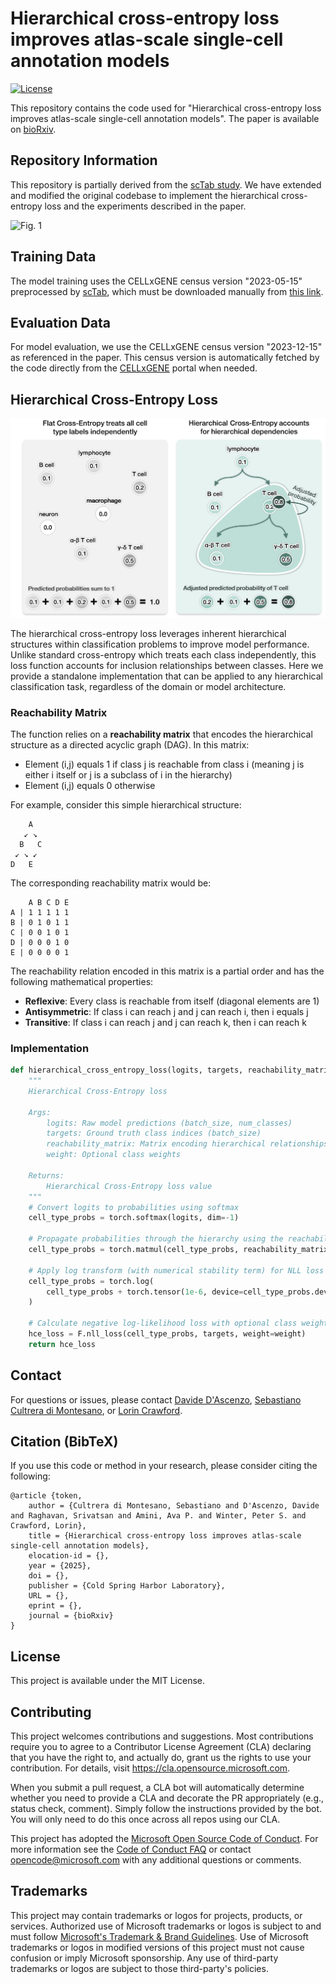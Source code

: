 # Hierarchical cross-entropy loss improves atlas-scale single-cell annotation models

[![License](https://img.shields.io/badge/license-MIT-blue.svg)](LICENSE)

This repository contains the code used for "Hierarchical cross-entropy loss improves atlas-scale single-cell annotation models". The paper is available on [bioRxiv](https://doi.org/10.1101/2025.04.22.1234567).

## Repository Information
This repository is partially derived from the [scTab study](https://github.com/theislab/scTab). We have extended and modified the original codebase to implement the hierarchical cross-entropy loss and the experiments described in the paper.

![Fig. 1](images/figure1.png)

## Training Data
The model training uses the CELLxGENE census version "2023-05-15" preprocessed by [scTab](https://github.com/theislab/scTab), which must be downloaded manually from [this link](https://pklab.med.harvard.edu/felix/data/merlin_cxg_2023_05_15_sf-log1p.tar.gz).

## Evaluation Data
For model evaluation, we use the CELLxGENE census version "2023-12-15" as referenced in the paper. This census version is automatically fetched by the code directly from the [CELLxGENE](https://cellxgene.cziscience.com/) portal when needed.

## Hierarchical Cross-Entropy Loss

![Fig. 2](images/figure2.png)

The hierarchical cross-entropy loss leverages inherent hierarchical structures within classification problems to improve model performance. Unlike standard cross-entropy which treats each class independently, this loss function accounts for inclusion relationships between classes. Here we provide a standalone implementation that can be applied to any hierarchical classification task, regardless of the domain or model architecture.

### Reachability Matrix
The function relies on a **reachability matrix** that encodes the hierarchical structure as a directed acyclic graph (DAG). In this matrix:
- Element (i,j) equals 1 if class j is reachable from class i (meaning j is either i itself or j is a subclass of i in the hierarchy)
- Element (i,j) equals 0 otherwise

For example, consider this simple hierarchical structure:
```
    A
   ↙ ↘
  B   C
 ↙ ↘ ↙
D   E
```

The corresponding reachability matrix would be:
```
    A B C D E
A | 1 1 1 1 1
B | 0 1 0 1 1
C | 0 0 1 0 1
D | 0 0 0 1 0
E | 0 0 0 0 1
```

The reachability relation encoded in this matrix is a partial order and has the following mathematical properties:
- **Reflexive**: Every class is reachable from itself (diagonal elements are 1)
- **Antisymmetric**: If class i can reach j and j can reach i, then i equals j
- **Transitive**: If class i can reach j and j can reach k, then i can reach k

### Implementation
```python
def hierarchical_cross_entropy_loss(logits, targets, reachability_matrix, weight=None):
    """
    Hierarchical Cross-Entropy loss
    
    Args:
        logits: Raw model predictions (batch_size, num_classes)
        targets: Ground truth class indices (batch_size)
        reachability_matrix: Matrix encoding hierarchical relationships (num_classes, num_classes)
        weight: Optional class weights
    
    Returns:
        Hierarchical Cross-Entropy loss value
    """
    # Convert logits to probabilities using softmax
    cell_type_probs = torch.softmax(logits, dim=-1)
    
    # Propagate probabilities through the hierarchy using the reachability matrix
    cell_type_probs = torch.matmul(cell_type_probs, reachability_matrix.T)
    
    # Apply log transform (with numerical stability term) for NLL loss calculation
    cell_type_probs = torch.log(
        cell_type_probs + torch.tensor(1e-6, device=cell_type_probs.device)
    )
    
    # Calculate negative log-likelihood loss with optional class weights
    hce_loss = F.nll_loss(cell_type_probs, targets, weight=weight)
    return hce_loss
```

## Contact
For questions or issues, please contact [Davide D'Ascenzo](mailto:davide.dascenzo.work@gmail.com), [Sebastiano Cultrera di Montesano](mailto:scultrer@broadinstitute.org), or [Lorin Crawford](mailto:lcrawford@microsoft.com).

## Citation (BibTeX)
If you use this code or method in your research, please consider citing the following:

```
@article {token,
	author = {Cultrera di Montesano, Sebastiano and D'Ascenzo, Davide and Raghavan, Srivatsan and Amini, Ava P. and Winter, Peter S. and Crawford, Lorin},
	title = {Hierarchical cross-entropy loss improves atlas-scale single-cell annotation models},
	elocation-id = {},
	year = {2025},
	doi = {},
	publisher = {Cold Spring Harbor Laboratory},
	URL = {},
	eprint = {},
	journal = {bioRxiv}
}
```
## License

This project is available under the MIT License.

## Contributing

This project welcomes contributions and suggestions.  Most contributions require you to agree to a
Contributor License Agreement (CLA) declaring that you have the right to, and actually do, grant us
the rights to use your contribution. For details, visit https://cla.opensource.microsoft.com.

When you submit a pull request, a CLA bot will automatically determine whether you need to provide
a CLA and decorate the PR appropriately (e.g., status check, comment). Simply follow the instructions
provided by the bot. You will only need to do this once across all repos using our CLA.

This project has adopted the [Microsoft Open Source Code of Conduct](https://opensource.microsoft.com/codeofconduct/).
For more information see the [Code of Conduct FAQ](https://opensource.microsoft.com/codeofconduct/faq/) or
contact [opencode@microsoft.com](mailto:opencode@microsoft.com) with any additional questions or comments.

## Trademarks

This project may contain trademarks or logos for projects, products, or services. Authorized use of Microsoft 
trademarks or logos is subject to and must follow 
[Microsoft's Trademark & Brand Guidelines](https://www.microsoft.com/en-us/legal/intellectualproperty/trademarks/usage/general).
Use of Microsoft trademarks or logos in modified versions of this project must not cause confusion or imply Microsoft sponsorship.
Any use of third-party trademarks or logos are subject to those third-party's policies.

